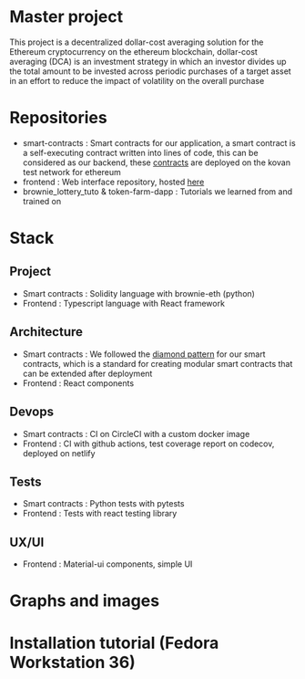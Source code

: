 # Master project
This project is a decentralized dollar-cost averaging solution for the Ethereum cryptocurrency on the ethereum blockchain, dollar-cost averaging (DCA) is an investment strategy in which an investor divides up the total amount to be invested across periodic purchases of a target asset in an effort to reduce the impact of volatility on the overall purchase

# Repositories
- smart-contracts : Smart contracts for our application, a smart contract is a self-executing contract written into lines of code, this can be considered as our backend, these [contracts](https://louper-mark3labs-pro.vercel.app/?address=0x4e551ab784a1acDDE29eb4A5C4c6275d8fA4D52D&network=kovan) are deployed on the kovan test network for ethereum
- frontend : Web interface repository, hosted [here](https://dapp-dca.netlify.app/) 
- brownie_lottery_tuto & token-farm-dapp : Tutorials we learned from and trained on

# Stack
## Project
- Smart contracts : Solidity language with brownie-eth (python)
- Frontend : Typescript language with React framework
## Architecture
- Smart contracts : We followed the [diamond pattern](https://eips.ethereum.org/EIPS/eip-2535#simple-summary) for our smart contracts, which is a standard for creating modular smart contracts that can be extended after deployment
- Frontend : React components
## Devops
- Smart contracts : CI on CircleCI with a custom docker image
- Frontend : CI with github actions, test coverage report on codecov, deployed on netlify
## Tests
- Smart contracts : Python tests with pytests
- Frontend : Tests with react testing library
## UX/UI
- Frontend : Material-ui components, simple UI

# Graphs and images


# Installation tutorial (Fedora Workstation 36)
